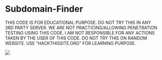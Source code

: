 # Subdomain-Finder
THIS CODE IS FOR EDUCATIONAL PURPOSE. DO NOT TRY THIS IN ANY 3RD PARTY SERVER. WE ARE NOT PRACTICING/ALLOWING PENETRATION TESTING USING THIS CODE.
I AM NOT RESPONSIBLE FOR ANY ACTIONS TAKEN BY THE USER OF THIS CODE.
DO NOT TRY THIS ON RANDOM WEBSITE.
USE "HACKTHISSITE.ORG" FOR LEARNING PURPOSE.


<img src="https://media.giphy.com/media/QUY2pzDAKVpX3QacCg/giphy.gif" width=" " height=" ">
